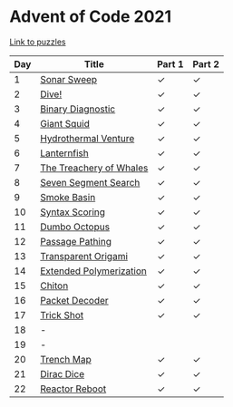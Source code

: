 # Advent of Code 2021

[Link to puzzles](https://adventofcode.com/2021)

| Day | Title                                       | Part 1 | Part 2 |
|-----|---------------------------------------------|--------|--------|
| 1   | [Sonar Sweep](01.py)                        | ✓      | ✓      |
| 2   | [Dive!](02.py)                              | ✓      | ✓      |
| 3   | [Binary Diagnostic](03.py)                  | ✓      | ✓      |
| 4   | [Giant Squid](04.py)                        | ✓      | ✓      |
| 5   | [Hydrothermal Venture](05.py)               | ✓      | ✓      |
| 6   | [Lanternfish](06.py)                        | ✓      | ✓      |
| 7   | [The Treachery of Whales](07.py)            | ✓      | ✓      |
| 8   | [Seven Segment Search](08.py)               | ✓      | ✓      |
| 9   | [Smoke Basin](09.py)                        | ✓      | ✓      |
| 10  | [Syntax Scoring](10.py)                     | ✓      | ✓      |
| 11  | [Dumbo Octopus](11.py)                      | ✓      | ✓      |
| 12  | [Passage Pathing](12.py)                    | ✓      | ✓      |
| 13  | [Transparent Origami](13.py)                | ✓      | ✓      |
| 14  | [Extended Polymerization](14.py)            | ✓      | ✓      |
| 15  | [Chiton](15.py)                             | ✓      | ✓      |
| 16  | [Packet Decoder](16.py)                     | ✓      | ✓      |
| 17  | [Trick Shot](17.py)                         | ✓      | ✓      |
| 18  |  -                                          |        |        |
| 19  |  -                                          |        |        |
| 20  | [Trench Map](20.py)                         | ✓      | ✓      |
| 21  | [Dirac Dice](21.py)                         | ✓      | ✓      |
| 22  | [Reactor Reboot](22.py)                     | ✓      | ✓      |
